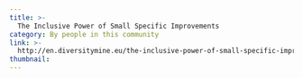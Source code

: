 ```yaml
---
title: >-
  The Inclusive Power of Small Specific Improvements
category: By people in this community
link: >-
  http://en.diversitymine.eu/the-inclusive-power-of-small-specific-improvements/
thumbnail: 
---
```

